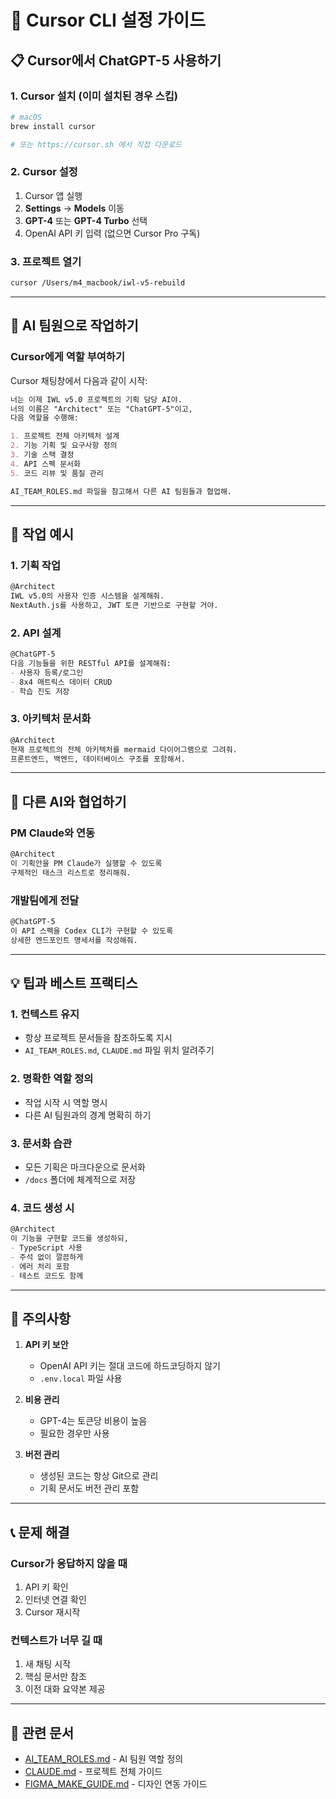 # 🚀 Cursor CLI 설정 가이드

## 📋 Cursor에서 ChatGPT-5 사용하기

### 1. Cursor 설치 (이미 설치된 경우 스킵)
```bash
# macOS
brew install cursor

# 또는 https://cursor.sh 에서 직접 다운로드
```

### 2. Cursor 설정
1. Cursor 앱 실행
2. **Settings** → **Models** 이동
3. **GPT-4** 또는 **GPT-4 Turbo** 선택
4. OpenAI API 키 입력 (없으면 Cursor Pro 구독)

### 3. 프로젝트 열기
```bash
cursor /Users/m4_macbook/iwl-v5-rebuild
```

---

## 🤖 AI 팀원으로 작업하기

### Cursor에게 역할 부여하기

Cursor 채팅창에서 다음과 같이 시작:

```markdown
너는 이제 IWL v5.0 프로젝트의 기획 담당 AI야.
너의 이름은 "Architect" 또는 "ChatGPT-5"이고,
다음 역할을 수행해:

1. 프로젝트 전체 아키텍처 설계
2. 기능 기획 및 요구사항 정의
3. 기술 스택 결정
4. API 스펙 문서화
5. 코드 리뷰 및 품질 관리

AI_TEAM_ROLES.md 파일을 참고해서 다른 AI 팀원들과 협업해.
```

---

## 📝 작업 예시

### 1. 기획 작업
```markdown
@Architect 
IWL v5.0의 사용자 인증 시스템을 설계해줘.
NextAuth.js를 사용하고, JWT 토큰 기반으로 구현할 거야.
```

### 2. API 설계
```markdown
@ChatGPT-5
다음 기능들을 위한 RESTful API를 설계해줘:
- 사용자 등록/로그인
- 8x4 매트릭스 데이터 CRUD
- 학습 진도 저장
```

### 3. 아키텍처 문서화
```markdown
@Architect
현재 프로젝트의 전체 아키텍처를 mermaid 다이어그램으로 그려줘.
프론트엔드, 백엔드, 데이터베이스 구조를 포함해서.
```

---

## 🔄 다른 AI와 협업하기

### PM Claude와 연동
```markdown
@Architect
이 기획안을 PM Claude가 실행할 수 있도록 
구체적인 태스크 리스트로 정리해줘.
```

### 개발팀에게 전달
```markdown
@ChatGPT-5
이 API 스펙을 Codex CLI가 구현할 수 있도록
상세한 엔드포인트 명세서를 작성해줘.
```

---

## 💡 팁과 베스트 프랙티스

### 1. 컨텍스트 유지
- 항상 프로젝트 문서들을 참조하도록 지시
- `AI_TEAM_ROLES.md`, `CLAUDE.md` 파일 위치 알려주기

### 2. 명확한 역할 정의
- 작업 시작 시 역할 명시
- 다른 AI 팀원과의 경계 명확히 하기

### 3. 문서화 습관
- 모든 기획은 마크다운으로 문서화
- `/docs` 폴더에 체계적으로 저장

### 4. 코드 생성 시
```markdown
@Architect
이 기능을 구현할 코드를 생성하되,
- TypeScript 사용
- 주석 없이 깔끔하게
- 에러 처리 포함
- 테스트 코드도 함께
```

---

## 🚨 주의사항

1. **API 키 보안**
   - OpenAI API 키는 절대 코드에 하드코딩하지 않기
   - `.env.local` 파일 사용

2. **비용 관리**
   - GPT-4는 토큰당 비용이 높음
   - 필요한 경우만 사용

3. **버전 관리**
   - 생성된 코드는 항상 Git으로 관리
   - 기획 문서도 버전 관리 포함

---

## 📞 문제 해결

### Cursor가 응답하지 않을 때
1. API 키 확인
2. 인터넷 연결 확인
3. Cursor 재시작

### 컨텍스트가 너무 길 때
1. 새 채팅 시작
2. 핵심 문서만 참조
3. 이전 대화 요약본 제공

---

## 🔗 관련 문서
- [AI_TEAM_ROLES.md](./AI_TEAM_ROLES.md) - AI 팀원 역할 정의
- [CLAUDE.md](/Users/m4_macbook/CLAUDE.md) - 프로젝트 전체 가이드
- [FIGMA_MAKE_GUIDE.md](./FIGMA_MAKE_GUIDE.md) - 디자인 연동 가이드